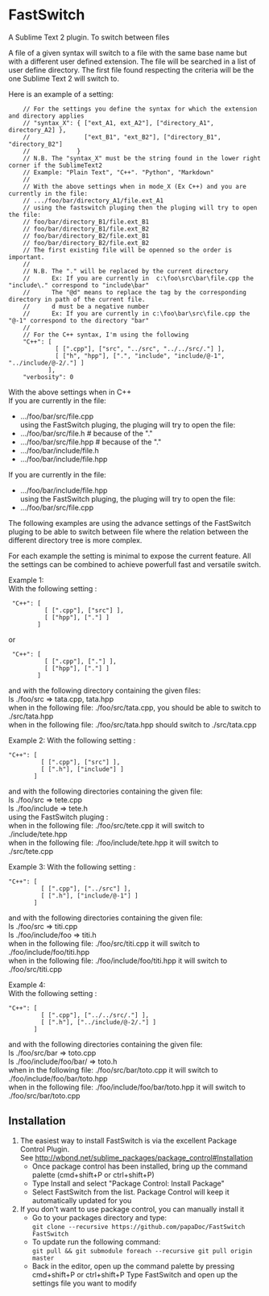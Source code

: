 FastSwitch
==========

A Sublime Text 2 plugin. To switch between files

A file of a given syntax will switch to a file with the same base name but with a different user defined extension. 
The file will be searched in a list of user define directory. The first file found respecting the criteria will be the one Sublime Text 2 will switch to.

Here is an example of a setting:
```
    // For the settings you define the syntax for which the extension and directory applies  
    // "syntax_X": { ["ext_A1, ext_A2"], ["directory_A1", directory_A2] },  
    //               ["ext_B1", "ext_B2"], ["directory_B1", "directory_B2"]  
    //             }
    // N.B. The "syntax_X" must be the string found in the lower right corner if the SublimeText2  
    // Example: "Plain Text", "C++". "Python", "Markdown"  
    //   
    // With the above settings when in mode_X (Ex C++) and you are currently in the file:  
    // .../foo/bar/directory_A1/file.ext_A1  
    // using the fastswitch pluging then the pluging will try to open the file:  
    // foo/bar/directory_B1/file.ext_B1  
    // foo/bar/directory_B1/file.ext_B2  
    // foo/bar/directory_B2/file.ext_B1  
    // foo/bar/directory_B2/file.ext_B2  
    // The first existing file will be openned so the order is important.  
    //  
    // N.B. The "." will be replaced by the current directory
    //      Ex: If you are currently in  c:\foo\src\bar\file.cpp the "include\." correspond to "include\bar"
    //      The "@d" means to replace the tag by the corresponding directory in path of the current file.
    //      d must be a negative number
    //      Ex: If you are currently in c:\foo\bar\src\file.cpp the "@-1" correspond to the directory "bar" 
    //
    // For the C++ syntax, I'm using the following  
    "C++": [
             [ [".cpp"], ["src", "../src", "../../src/."] ],
             [ ["h", "hpp"], [".", "include", "include/@-1", "../include/@-2/."] ]
           ],
    "verbosity": 0
```
With the above settings when in C++  
If you are currently in the file:
  * .../foo/bar/src/file.cpp  
using the FastSwitch pluging, the pluging will try to open the file:
  * .../foo/bar/src/file.h                    # because of the "."
  * .../foo/bar/src/file.hpp                  # because of the "."
  * .../foo/bar/include/file.h
  * .../foo/bar/include/file.hpp

If you are currently in the file:
  * .../foo/bar/include/file.hpp  
using the FastSwitch pluging, the pluging will try to open the file:
  * .../foo/bar/src/file.cpp


The following examples are using the advance settings of the FastSwitch pluging to be able to switch between file
where the relation between the different directory tree is more complex.

For each example the setting is minimal to expose the current feature. All the settings can be combined to achieve 
powerfull fast and versatile switch.

Example 1:  
With the following setting :  
```
 "C++": [  
          [ [".cpp"], ["src"] ],  
          [ ["hpp"], ["."] ]  
        ]
```  
 or  
```
 "C++": [  
          [ [".cpp"], ["."] ],  
          [ ["hpp"], ["."] ]  
        ]  
```     
and with the following directory containing the given files:  
ls ./foo/src => tata.cpp, tata.hpp  
when in the following file: ./foo/src/tata.cpp, you should be able to switch to ./src/tata.hpp  
when in the following file: ./foo/src/tata.hpp should switch to ./src/tata.cpp

Example 2:
With the following setting :  
```
"C++": [  
         [ [".cpp"], ["src"] ],  
         [ [".h"], ["include"] ]  
       ] 
```  
and with the following directories containing the given file:  
ls ./foo/src => tete.cpp  
ls ./foo/include => tete.h  
using the FastSwitch pluging :  
when in the following file: ./foo/src/tete.cpp it will switch to ./include/tete.hpp  
when in the following file: ./foo/include/tete.hpp it will switch to ./src/tete.cpp  

Example 3:
With the following setting :  
```
"C++": [  
         [ [".cpp"], ["../src"] ],  
         [ [".h"], ["include/@-1"] ]  
       ]  
```
and with the following directories containing the given file:  
ls ./foo/src => titi.cpp  
ls ./foo/include/foo => titi.h  
when in the following file: ./foo/src/titi.cpp it will switch to ./foo/include/foo/titi.hpp  
when in the following file: ./foo/include/foo/titi.hpp it will switch to ./foo/src/titi.cpp  

Example 4:  
With the following setting :  
```
"C++": [  
         [ [".cpp"], ["../../src/."] ],  
         [ [".h"], ["../include/@-2/."] ]  
       ]
```
and with the following directories containing the given file:  
ls ./foo/src/bar => toto.cpp  
ls ./foo/include/foo/bar/ => toto.h  
when in the following file: ./foo/src/bar/toto.cpp it will switch to ./foo/include/foo/bar/toto.hpp  
when in the following file: ./foo/include/foo/bar/toto.hpp it will switch to ./foo/src/bar/toto.cpp


Installation
------------

1. The easiest way to install FastSwitch is via the excellent Package Control Plugin.  
   See http://wbond.net/sublime_packages/package_control#Installation  
   * Once package control has been installed, bring up the command palette (cmd+shift+P or ctrl+shift+P)  
   * Type Install and select "Package Control: Install Package"  
   * Select FastSwitch from the list. Package Control will keep it automatically updated for you  
2. If you don't want to use package control, you can manually install it  
   * Go to your packages directory and type:  
   ```git clone --recursive https://github.com/papaDoc/FastSwitch FastSwitch ```
   * To update run the following command:  
   ```git pull && git submodule foreach --recursive git pull origin master```
   * Back in the editor, open up the command palette by pressing cmd+shift+P or ctrl+shift+P
   Type FastSwitch and open up the settings file you want to modify


